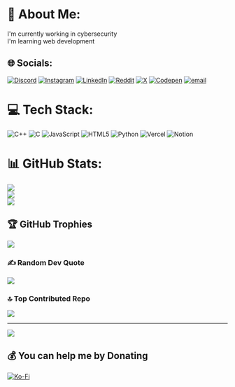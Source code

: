 
# 💫 About Me:
I'm currently working in cybersecurity <br>I'm learning web development <br>


## 🌐 Socials:
[![Discord](https://img.shields.io/badge/Discord-%237289DA.svg?logo=discord&logoColor=white)](https://discord.gg/vedha25_99162) [![Instagram](https://img.shields.io/badge/Instagram-%23E4405F.svg?logo=Instagram&logoColor=white)](https://instagram.com/vedha.thekid) [![LinkedIn](https://img.shields.io/badge/LinkedIn-%230077B5.svg?logo=linkedin&logoColor=white)](https://linkedin.com/in/Vedhabalan.S) [![Reddit](https://img.shields.io/badge/Reddit-%23FF4500.svg?logo=Reddit&logoColor=white)](https://reddit.com/user/vedha_25) [![X](https://img.shields.io/badge/X-black.svg?logo=X&logoColor=white)](https://x.com/Vedha1881012) [![Codepen](https://img.shields.io/badge/Codepen-000000?logo=codepen&logoColor=white)](https://codepen.io/Vedha) [![email](https://img.shields.io/badge/Email-D14836?logo=gmail&logoColor=white)](mailto:vedhabalan.s@gmail.com) 

# 💻 Tech Stack:
![C++](https://img.shields.io/badge/c++-%2300599C.svg?style=for-the-badge&logo=c%2B%2B&logoColor=white) ![C](https://img.shields.io/badge/c-%2300599C.svg?style=for-the-badge&logo=c&logoColor=white) ![JavaScript](https://img.shields.io/badge/javascript-%23323330.svg?style=for-the-badge&logo=javascript&logoColor=%23F7DF1E) ![HTML5](https://img.shields.io/badge/html5-%23E34F26.svg?style=for-the-badge&logo=html5&logoColor=white) ![Python](https://img.shields.io/badge/python-3670A0?style=for-the-badge&logo=python&logoColor=ffdd54) ![Vercel](https://img.shields.io/badge/vercel-%23000000.svg?style=for-the-badge&logo=vercel&logoColor=white) ![Notion](https://img.shields.io/badge/Notion-%23000000.svg?style=for-the-badge&logo=notion&logoColor=white)
# 📊 GitHub Stats:
![](https://github-readme-stats.vercel.app/api?username=Vedha25&theme=dark&hide_border=false&include_all_commits=false&count_private=false)<br/>
![](https://nirzak-streak-stats.vercel.app/?user=Vedha25&theme=dark&hide_border=false)<br/>
![](https://github-readme-stats.vercel.app/api/top-langs/?username=Vedha25&theme=dark&hide_border=false&include_all_commits=false&count_private=false&layout=compact)

## 🏆 GitHub Trophies
![](https://github-profile-trophy.vercel.app/?username=Vedha25&theme=radical&no-frame=false&no-bg=true&margin-w=4)

### ✍️ Random Dev Quote
![](https://quotes-github-readme.vercel.app/api?type=horizontal&theme=dark)

### 🔝 Top Contributed Repo
![](https://github-contributor-stats.vercel.app/api?username=Vedha25&limit=5&theme=dark&combine_all_yearly_contributions=true)

---
[![](https://visitcount.itsvg.in/api?id=Vedha25&icon=0&color=2)](https://visitcount.itsvg.in)

  ## 💰 You can help me by Donating
  [![Ko-Fi](https://img.shields.io/badge/Ko--fi-F16061?style=for-the-badge&logo=ko-fi&logoColor=white)](https://ko-fi.com/Vd) 

  
<!-- Proudly created with GPRM ( https://gprm.itsvg.in ) -->
